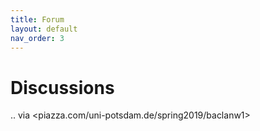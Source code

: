 ```yaml
---
title: Forum
layout: default
nav_order: 3
---
```


# Discussions

.. via <piazza.com/uni-potsdam.de/spring2019/baclanw1>
